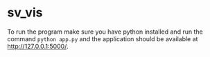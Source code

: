 # sv_vis

To run the program make sure you have python installed and run the command `python app.py` and the application should be available at http://127.0.0.1:5000/.

